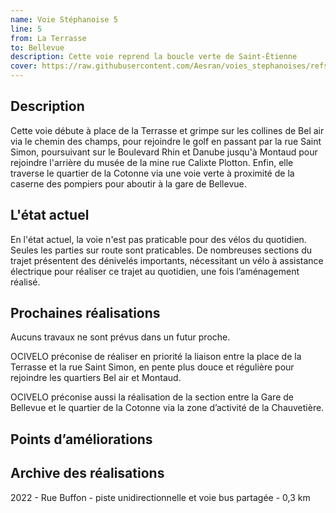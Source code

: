 ```yaml
---
name: Voie Stéphanoise 5
line: 5
from: La Terrasse
to: Bellevue
description: Cette voie reprend la boucle verte de Saint-Étienne
cover: https://raw.githubusercontent.com/Aesran/voies_stephanoises/refs/heads/main/assets/L5-Piste-cyclable-Rue-Buffon.png
---
```

## Description
Cette voie débute à place de la Terrasse et grimpe sur les collines de Bel air via le chemin des champs, pour rejoindre le golf en passant par la rue Saint Simon, poursuivant sur le Boulevard Rhin et Danube jusqu'à Montaud pour rejoindre l'arrière du musée de la mine rue Calixte Plotton.  Enfin, elle traverse le quartier de la Cotonne via une voie verte à proximité de la caserne des pompiers pour aboutir à la gare de Bellevue.


## L'état actuel

En l'état actuel, la voie n'est pas praticable pour des vélos du quotidien. Seules les parties sur route sont praticables. De nombreuses sections du trajet présentent des dénivelés importants, nécessitant un vélo à assistance électrique pour réaliser ce trajet au quotidien, une fois l’aménagement réalisé.


## Prochaines réalisations 

Aucuns travaux ne sont prévus dans un futur proche.


OCIVELO préconise de réaliser en priorité la liaison entre la place de la Terrasse et la rue Saint Simon, en pente plus douce et régulière pour rejoindre les quartiers Bel air et Montaud. 

OCIVELO préconise aussi la réalisation de la section entre la Gare de Bellevue et le quartier de la Cotonne via la zone d’activité de la Chauvetière. 


## Points d’améliorations


## Archive des réalisations

2022 - Rue Buffon - piste unidirectionnelle et voie bus partagée - 0,3 km